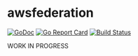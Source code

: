 # awsfederation
[![GoDoc](https://godoc.org/github.com/jcmturner/awsfederation?status.svg)](https://godoc.org/github.com/jcmturner/awsfederation) [![Go Report Card](https://goreportcard.com/badge/github.com/jcmturner/awsfederation)](https://goreportcard.com/report/github.com/jcmturner/awsfederation) [![Build Status](https://travis-ci.org/jcmturner/awsfederation.svg?branch=master)](https://travis-ci.org/jcmturner/awsfederation)

WORK IN PROGRESS
